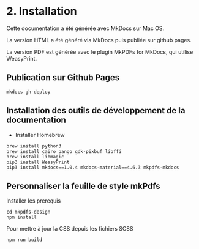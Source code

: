 # 2. Installation

Cette documentation a été générée avec MkDocs sur Mac OS.

La version HTML a été généré via MkDocs puis publiée sur github pages.

La version PDF est générée avec le plugin MkPDFs for MkDocs, qui utilise WeasyPrint.

## Publication sur Github Pages

```mkdocs gh-deploy```

## Installation des outils de développement de la documentation

- Installer Homebrew

```
brew install python3
brew install cairo pango gdk-pixbuf libffi
brew install libmagic
pip3 install WeasyPrint
pip3 install mkdocs==1.0.4 mkdocs-material==4.6.3 mkpdfs-mkdocs
```

## Personnaliser la feuille de style mkPdfs

Installer les prerequis

```
cd mkpdfs-design 
npm install
```

Pour mettre à jour la CSS depuis les fichiers SCSS

```
npm run build
```